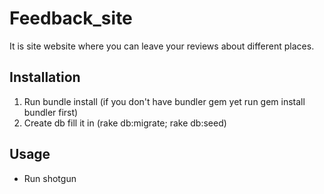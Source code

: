 # Feedback_site
It is site website where you can leave your reviews about different places.
## Installation
1. Run bundle install (if you don't have bundler gem yet run gem install bundler first)
2. Create db fill it in  (rake db:migrate; rake db:seed)
## Usage
- Run shotgun
